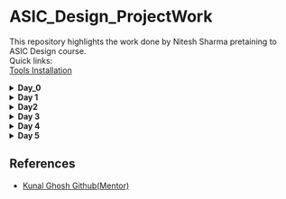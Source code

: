 # ASIC_Design_ProjectWork
This repository highlights the work done by Nitesh Sharma pretaining to ASIC Design course.
<br>
Quick links:
<br>
[Tools Installation](#day0)
<details>
  <summary> <strong>Day_0</strong></summary>
	
   <details>
     <summary><a name="day0">iverilog </a></summary>
	   
     Commands used for iverilog installation:
     
         
```
sudo apt-get update
sudo apt-get install iverilog
```
iverilog Installation
<img src="https://user-images.githubusercontent.com/140998787/257133371-5ee81e29-7172-4958-8619-d11be643f8be.png">
    
Checking for installation:
<img src="https://user-images.githubusercontent.com/140998787/257133385-23e46cdd-5286-4ac5-bfa6-ed7c014c27e5.png">
   </details>
  <details>
    <summary>gtkwave</summary>
Command used for gtkwave installation
    
```
        sudo apt-get install gtkwave
```
    
    
gtkwave installation:

<img src ="https://user-images.githubusercontent.com/140998787/257133351-15fdb0a8-0544-42ec-9728-ccc504e13f57.png">

Checking for Installation<br>
<img src =https://user-images.githubusercontent.com/140998787/257133362-8a86c9a3-9e0b-4685-882f-7aa89ffb799a.png>
    
  </details>
  <details>
    <summary>Yosys</summary>
    Commands for Yosys Installation:
		
```
sudo apt-get update
sudo apt-get install yosys
```

Yosys Installation:
<br>
    <img src="https://user-images.githubusercontent.com/140998787/257133314-abdfaa0a-5801-477e-8d73-dc2c873db915.png">
    <br>
Checking Installation of Yosys
    <br>
    <img src="https://user-images.githubusercontent.com/140998787/257133324-7888d6c3-e880-4da1-b751-961ec80847b8.png">
  </details>
</details>



<details>
	<summary><strong>Day 1</strong></summary>
	<h3>Overview</h3>
        <p>Today I performed Logic synthesis of a simple 2X1 MUX based on <a>sky130_fd_sc_hd__tt_025C_1v80</a> library  as my LAB 1 work. Tools used in this process included : 
	<ul>
		<li>Iverilog</li>
		<li>GTKwave</li>
		<li>Yosys</li>
	</ul>
<hr>
	<h4>Step 0</h4> Accesing necessary resources from <a href ="https://github.com/kunalg123/sky130RTLDesignAndSynthesisWorkshop">github.</a><br>
	<img src = "https://user-images.githubusercontent.com/140998787/259470853-fb49dc3d-fd55-4d65-b31c-8b8fd15e8b4d.png">
  <h4>Step 1</h4> Below is the verilog code for a 2x1 MUX:<br>
	
```
   module good_mux (input i0 , input i1 , input sel , output reg y);
   always @ (*)
   begin
	if(sel)
		y <= i1;
	else 
		y <= i0;
   end
   endmodule
   
```
<br>
Testbench

```
`timescale 1ns / 1ps
module tb_good_mux;
	// Inputs
	reg i0,i1,sel;
	// Outputs
	wire y;

        // Instantiate the Unit Under Test (UUT)
	good_mux uut (
		.sel(sel),
		.i0(i0),
		.i1(i1),
		.y(y)
	);

	initial begin
	$dumpfile("tb_good_mux.vcd");
	$dumpvars(0,tb_good_mux);
	// Initialize Inputs
	sel = 0;
	i0 = 0;
	i1 = 0;
	#300 $finish;
	end

always #75 sel = ~sel;
always #10 i0 = ~i0;
always #55 i1 = ~i1;
endmodule
```
<br>
Command used to simulate code and corresponding Testbench:

```
iverilog good_mux.v tb_good_mux.v

```
<br>
Command for viewing output waveforms:

```
gtkwave
```
<br>
Image for execution of above commands
<img src = "https://user-images.githubusercontent.com/140998787/259437514-7856401e-6790-4f8a-95c0-bec59d68a400.png">
<br>

<img src ="https://user-images.githubusercontent.com/140998787/259467729-00235466-2269-4be8-a22e-83b48714f58f.png">
<br>
<h4>Step 2:</h4> <br>
Once it is verified that code produces the same output as expected . Now we add libraries related to technology node and generate schematic and netlist using yosys.
Following commands are used for doing so:

```
yosys
```

```
read_liberty -lib file_address
```

```
read_verilog Verilog_Filename.v
```

```
synth -top Design_name
```

```
abc -liberty library_location
```

<br>
<img src = "https://user-images.githubusercontent.com/140998787/259470836-dd472df9-c279-445a-bf5f-d429a8363118.png">
<img src =" https://user-images.githubusercontent.com/140998787/259481064-7ad5f69c-1a2a-4e71-b9db-2006e45d6ae4.png">
<br>
Generated Schematic using Technology Cells: <br>
<img src="https://user-images.githubusercontent.com/140998787/259481001-a89d0297-30c1-4dc2-bb4e-b8231d8f99af.png">


<br>
<img src ="https://user-images.githubusercontent.com/140998787/259470856-2f8403a1-427e-4b63-98d5-b24ad5da08c1.png">
<br><br>
Generated Netlist
<br><br>

```
/* Generated by Yosys 0.23 (git sha1 7ce5011c24b) */

module good_mux(i0, i1, sel, y);
  wire _0_;
  wire _1_;
  wire _2_;
  wire _3_;
  input i0;
  wire i0;
  input i1;
  wire i1;
  input sel;
  wire sel;
  output y;
  wire y;
  sky130_fd_sc_hd__mux2_1 _4_ (
    .A0(_0_),
    .A1(_1_),
    .S(_2_),
    .X(_3_)
  );
  assign _0_ = i0;
  assign _1_ = i1;
  assign _2_ = sel;
  assign y = _3_;
endmodule
```



</p>
	
</details>

<details>
<summary><strong>Day2</strong></summary>
<details>
<summary><strong>Hierarchical vs Flat Synthesis</strong></summary>
	
<h2>Hierarchical vs Flat Synthesis</h2>
	
<h3>Hierarchical Synthesis</h3>
<p>Hierarchical Synthesis involves breaking down the design into manageable and modular sub-modules before synthesis. Each sub-module is treated as a separate entity, with its own logic synthesis process. The resulting synthesized sub-modules are then integrated to form the complete design. </p>
<br>
<h3>Flat Synthesis</h3>
<p>Flat Synthesis, on the other hand, treats the entire design as a single entity during the logic synthesis process. All logic is synthesized in one step, without dividing the design into sub-modules.</p>
<br>
<h3>Hierarchical Synthesis Example</h3>
<h4>Verilog code</h4>
 
	
```
module sub_module1(input a , input b , output y);
 assign y = a & b;
endmodule


module sub_module2(input a , input b , output y);
 assign y = a^b;
endmodule


module multiple_module_opt(input a , input b , input c , input d , output y);
wire n1,n2,n3;

sub_module1 U1 (.a(a) , .b(1'b1) , .y(n1));
sub_module2 U2 (.a(n1), .b(1'b0) , .y(n2));
sub_module2 U3 (.a(b), .b(d) , .y(n3));

assign y = c | (b & n1); 


endmodule

```
<br>
<p>Following image shows the netlist produced by Hierarchical Synthesis.</p>

<div align = "center">
<img src = "https://user-images.githubusercontent.com/140998787/260700775-cb791c96-5179-4e08-95d7-3d317d89589d.png">
	
</div>
<br>
<p>Here we observe that the complete design is shown in the form of interconnected submodules.Following is the same netlist in written form:</p>

```
/* Generated by Yosys 0.23 (git sha1 7ce5011c24b) */

module multiple_modules(a, b, c, y);
  input a;
  wire a;
  input b;
  wire b;
  input c;
  wire c;
  wire net1;
  output y;
  wire y;
  sub_module1 u1 (
    .a(a),
    .b(b),
    .y(net1)
  );
  sub_module2 u2 (
    .a(net1),
    .b(c),
    .y(y)
  );
endmodule

module sub_module1(a, b, y);
  wire _0_;
  wire _1_;
  wire _2_;
  input a;
  wire a;
  input b;
  wire b;
  output y;
  wire y;
  sky130_fd_sc_hd__and2_0 _3_ (
    .A(_1_),
    .B(_0_),
    .X(_2_)
  );
  assign _1_ = b;
  assign _0_ = a;
  assign y = _2_;
endmodule

module sub_module2(a, b, y);
  wire _0_;
  wire _1_;
  wire _2_;
  input a;
  wire a;
  input b;
  wire b;
  output y;
  wire y;
  sky130_fd_sc_hd__or2_0 _3_ (
    .A(_1_),
    .B(_0_),
    .X(_2_)
  );
  assign _1_ = b;
  assign _0_ = a;
  assign y = _2_;
endmodule
```
<h3>Steps Involved</h3>
<div align = "center">
<img src = "https://user-images.githubusercontent.com/140998787/260703715-4534d113-0d96-4c21-a477-95478c4e4c0b.png">
	
</div>
<br>
<div align = "center">
<img src = "https://user-images.githubusercontent.com/140998787/260700769-bc78d599-a838-4ab1-ad4e-733547915b55.png">
	
</div>
<br>
<div align = "center">
<img src = "https://user-images.githubusercontent.com/140998787/260701978-c5890537-c35f-4d5a-b526-d110ed5fb875.png">
	
</div>

<h3>Flat Synthesis Example</h3>
<br>
<p>Following image shows the netlist produced by Flat Synthesis.</p>

<div align = "center">
<img src = "https://user-images.githubusercontent.com/140998787/260703725-11944f24-3f10-409b-8bfa-2ab6aa743d6b.png">
	
</div>
<br>
<p>Here we observe that the complete design is shown in the form of standard cells.Following is the same netlist in written form:</p>

```
/* Generated by Yosys 0.23 (git sha1 7ce5011c24b) */

module multiple_modules(a, b, c, y);
  wire _0_;
  wire _1_;
  wire _2_;
  wire _3_;
  wire _4_;
  wire _5_;
  input a;
  wire a;
  input b;
  wire b;
  input c;
  wire c;
  wire net1;
  wire \u1.a ;
  wire \u1.b ;
  wire \u1.y ;
  wire \u2.a ;
  wire \u2.b ;
  wire \u2.y ;
  output y;
  wire y;
  sky130_fd_sc_hd__and2_0 _6_ (
    .A(_1_),
    .B(_0_),
    .X(_2_)
  );
  sky130_fd_sc_hd__or2_0 _7_ (
    .A(_4_),
    .B(_3_),
    .X(_5_)
  );
  assign _4_ = \u2.b ;
  assign _3_ = \u2.a ;
  assign \u2.y  = _5_;
  assign \u2.a  = net1;
  assign \u2.b  = c;
  assign y = \u2.y ;
  assign _1_ = \u1.b ;
  assign _0_ = \u1.a ;
  assign \u1.y  = _2_;
  assign \u1.a  = a;
  assign \u1.b  = b;
  assign net1 = \u1.y ;
endmodule

```
<h3>Steps Involved</h3>
<div align = "center">
<img src = "https://user-images.githubusercontent.com/140998787/260703715-4534d113-0d96-4c21-a477-95478c4e4c0b.png">
	
</div>
<br>
<div align = "center">
<img src = "https://user-images.githubusercontent.com/140998787/260700769-bc78d599-a838-4ab1-ad4e-733547915b55.png">
	
</div>
<br>
<div align = "center">
<img src = "https://user-images.githubusercontent.com/140998787/260703723-b5f83732-a8ea-4fba-8145-ae18b1cfceea.png">
	
</div>

<h3>SubModule Synthesis</h3>
<p>To synthesize large designs which either include multiple copies of a single module or are too large to synthesize in a single go make use of submodule synthesis.</p>
<h3>Steps Involved</h3>
<br>
<div align = "center">
<img src = "https://user-images.githubusercontent.com/140998787/260707273-91757670-3e9f-473c-810d-c161561cdbd5.png">
	
</div>
<br>
<div align = "center">
<img src = "https://user-images.githubusercontent.com/140998787/260707254-76a56bb7-2e22-4c2f-86a0-1b4267fa5e6e.png">
	
</div>
<br>
<div align = "center">
<img src = "https://user-images.githubusercontent.com/140998787/260707283-bb349ba1-bf86-4f55-bf56-3f6be8fc2cd7.png">
	
</div>

</details>
<details>
<summary><strong>Flop Coding Styles and optimisations</strong></summary>
<details>
<summary>DFF_async_reset</summary>
<h3>Verilog Code</h3>
	
```
module dff_asyncres ( input clk ,  input async_reset , input d , output reg q );
always @ (posedge clk , posedge async_reset)
begin
	if(async_reset)
		q <= 1'b0;
	else	
		q <= d;
end
endmodule`

```


<h3>Output Waveform</h3>

<div align = "center">
<img src = "https://user-images.githubusercontent.com/140998787/260717393-38dec2c2-5992-4aff-be65-57b7bf204b62.png">

</div>

<h3>Components Inferred</h3>
<div align = "center">
	<img src = "https://user-images.githubusercontent.com/140998787/260726222-d94c098c-6cf6-4d6d-bc9e-505278ad3807.png">
</div>

 <h3>Synthesis Output Circuit</h3>
<div align = "center">
<img src = "https://user-images.githubusercontent.com/140998787/260726214-0162676b-f7bc-4568-85d2-01f515453fce.png">
</div>
	
</details>
<details>
<summary>DFF_async_set</summary>
<h3>Verilog Code</h3>
	
```


module dff_async_set ( input clk ,  input async_set , input d , output reg q );
always @ (posedge clk , posedge async_set)
begin
	if(async_set)
		q <= 1'b1;
	else	
		q <= d;
end
endmodule

```


<h3>Output Waveform</h3>

<div align = "center">
<img src = "https://user-images.githubusercontent.com/140998787/260719219-71c448ad-5979-4f39-9cb0-9fdbdbce8d09.png">

</div>

<h3>Components Inferred</h3>
<div align = "center">
	<img src = "https://user-images.githubusercontent.com/140998787/260728952-31247dc8-a41a-49ae-9088-4a0d03fc20fa.png">
</div>

 <h3>Synthesis Output Circuit</h3>
<div align = "center">
<img src = "https://user-images.githubusercontent.com/140998787/260735492-7192eedd-6ec6-49a3-8bf2-4d0890d9cb8f.png">
</div>

</details>
<details>
<summary>DFF_sync_reset</summary>
	<h3>Verilog Code</h3>
	
```

module dff_syncres ( input clk , input async_reset , input sync_reset , input d , output reg q );
always @ (posedge clk )
begin
	if (sync_reset)
		q <= 1'b0;
	else	
		q <= d;
end
endmodule


```


<h3>Output Waveform</h3>

 <div align = "center">
<img src = "https://user-images.githubusercontent.com/140998787/260721466-48abf7ee-91fc-40bd-82a8-9ff5df6c69ce.png">

</div>
<h3>Components Inferred</h3>
<div align = "center">
	<img src = "https://user-images.githubusercontent.com/140998787/260731187-54fb5cc9-24c0-411a-92da-2ef6f4c90959.png">
</div>

 <h3>Synthesis Output Circuit</h3>
<div align = "center">
<img src = "https://user-images.githubusercontent.com/140998787/260733761-cf43ddf2-dbde-42c3-b750-8be58eca7d97.png">
</div>



</details>
<details>
<summary>Multiplier(x2)</summary>
<h3>Verilog Code</h3>

```
module mul2 (input [2:0] a, output [3:0] y);
	assign y = a * 2;
endmodule

```
<h3>Components Inferred</h3>
<div align = "center">
	<img src = "https://user-images.githubusercontent.com/140998787/260773724-e940a63f-6997-4d0f-a167-e75df369d456.png">
</div>

<h3>Synthesis output</h3>
<div align = "center">
	<img src = "https://user-images.githubusercontent.com/140998787/260774029-fe0ffc73-5ffb-42d3-bee3-420d2c70a126.png">
</div>

</details>
	
</details>



</details>

<details>
	<summary><strong>Day 3</strong></summary>
	<h2>Theory</h2>
	<h3>Overview</h3>
	<p>This section highlights various logic optimisations performed by the synthesis tools.The major advantage of doing optimisations is that design becomes efficient and occupies less area and consumes lesser power. </p>
	<h3>Combinational logic optimisations</h3>
	<p>Common ways of doing combinational logic optimisations:
	 <ul>
		 <li><b>Constant Propogation :</b>Constant propagation is a specific technique used in logic optimization to simplify combinational logic circuits by replacing variables with                            their constant values wherever possible. This optimization helps reduce the complexity of the circuit and can lead to improvements in both performance and area          utilization.</li>
		 <li><b>Boolean Logic Optimisation :</b>
		 <ul>
			 <li>Karnaugh Maps (K-Maps): A graphical method used to identify and group minterms or maxterms in a truth table, leading to simplified Boolean expressions.</li>
			 <li>Quine-McCluskey Method: An algorithmic approach to find the minimal sum-of-products (or product-of-sums) expressions for a Boolean function. </li>
		 </ul>There are various other ways of Boolean logic Optimisations.</li>
	 </ul><br>Demonstrations of these optimisations are included in the following lab work.</p>
	<h3>Sequential Logic Optimisations</h3>
	<p>
		<ul>
			<li><b>Basic</b>
			<ul><li>Sequential Constant Propogation: Similar to combinational logic optimization, the goal is to identify signals that are guaranteed to be constant at specific points                                  in time and then propagate these constants through the sequential elements.</li></ul>
			Demonstrations of these are included in the following</li>
                       <li><b>Advanced</b>
		           <ul>
			    <li>State Optimisation : State optimization minimizes the number of states in a finite state machine by identifying and collapsing equivalent or unreachable states,                                      reducing complexity and improving efficiency.</li> 
			      <li>Sequential Logic Cloning</li> 
			       <li>Retiming : It refers to adjusting delays of intermediate combinational circuits to enhance the operating speed of the digital circuit.</li>
		             </ul>
		       </li>	
		</ul>
	</p>
	<h2>Demonstrations</h2>
	<details><summary><strong>Combinational logic optimisation</strong></summary>
	<h3>Combinational logic optimisation</h3>
 <br>
 <h3>Design 1</h3>

 ```
module opt_check (input a , input b , output y);
	assign y = a?b:0;
endmodule
```

<br>
<b>Unoptimised Implementation:</b>
   <div align="center">
    <img src="https://user-images.githubusercontent.com/140998787/260305003-db18752e-aca7-4411-b132-f7dbf4b4305c.jpeg" width="400" height="400">
  </div>
  <br>
  <b>Synthesis Tool Output:</b>
   <div align="center">
    <img src="https://user-images.githubusercontent.com/140998787/260244399-92d0fe15-cdef-42db-a350-86de660efed7.png">
  </div>
  <br>
  
    
<p>
	<b>Equivalence of both</b><br>
	
```
         From Unoptimised  Circuit:
	 Y = a.b + a`.0
         Y = a.b
	 Both circuits are equivalent
	
```

</p>
<p>
	<h4>Steps Involved</h4>
	 <div align="center">
    <img src="https://user-images.githubusercontent.com/140998787/260244396-12282dc5-4d76-4a0f-a63e-4a9d4ffa91ff.png">
  </div>
<br>
 <div align="center">
    <img src="https://user-images.githubusercontent.com/140998787/260244395-1bcb75d8-8211-49a4-b5f9-2ef8657736d9.png">
  </div>
  <br>
   <div align="center">
    <img src="https://user-images.githubusercontent.com/140998787/260244394-6f73b3ea-42e9-4892-ad7d-a3f398997ee0.png">
  </div>
  <br>
   <div align="center">
    <img src="https://user-images.githubusercontent.com/140998787/260244391-e56d3b0a-c62f-4aa8-8ee8-e3639413283a.png">
  </div>
  
</p>
<br>

<h3>Design 2</h3><br>

```
module opt_check2 (input a , input b , output y);
	assign y = a?1:b;
endmodule
```

<br>
<b>Unoptimised Implementation:</b>
   <div align="center">
    <img src="https://user-images.githubusercontent.com/140998787/260305542-53f343c9-6fe2-4aea-95a8-7bdfcc7cb85e.jpeg" width="400" height="400">
  </div>
  <br>
  <b>Synthesis Tool Output:</b>
   <div align="center">
    <img src="https://user-images.githubusercontent.com/140998787/260247178-138e3d4e-fb3e-4783-8c55-428f247ecade.png">
  </div>
  <br>
  
    
<p>
	<b>Equivalence of both</b><br>
	
```
         From Unoptimised  Circuit:
	 Y = a.1 + a`.b
         Y = a + a`.b   
         Y = a + b  (by distributive law)
	 Both circuits are equivalent
	
```

</p>
<p>
	<h4>Steps Involved</h4>
	 <div align="center">
    <img src="https://user-images.githubusercontent.com/140998787/260247175-01ceb27e-313c-4db7-b9f7-6baa33196c8d.png">
  </div>
<br>
 <div align="center">
    <img src="https://github.com/NiteshIIITB/IIIT_ASIC/assets/140998787/9411cbe6-219d-4a7f-a608-041144a9b641">
  </div>
  <br>
   <div align="center">
    <img src="https://user-images.githubusercontent.com/140998787/260247172-99d653b5-d7a8-4b20-8a71-58bfb12f3779.png">
  </div>
  
  
</p>

<br>

<h3>Design 3</h3><br>

```

module opt_check3 (input a , input b, input c , output y);
	assign y = a?(c?b:0):0;
endmodule
```
<br>
<b>Unoptimised Implementation:</b>
   <div align="center">
    <img src="https://user-images.githubusercontent.com/140998787/260306384-db70ba57-c14e-43c2-8a18-7d337f026bcf.jpeg" width="400" height="400">
  </div>
  <br>
  <b>Synthesis Tool Output:</b>
   <div align="center">
    <img src="https://user-images.githubusercontent.com/140998787/260247998-e99d5ca1-ef36-433f-911a-b2946ffe1ad1.png">
  </div>
  <br>
  
    
<p>
	<b>Equivalence of both</b><br>
	
```
         From Unoptimised  Circuit:
	 Y = a.(c.b + c`.0) + a`.0
         Y = a(b.c) + 0  
         Y = a.b.c 
	 Both circuits are equivalent
	
```

</p>
<p>
	<h4>Steps Involved</h4>
	 <div align="center">
    <img src="https://user-images.githubusercontent.com/140998787/260247997-f1d5c12a-7256-4d0f-b182-af6f720f7760.png">
  </div>
<br>
 <div align="center">
    <img src="https://user-images.githubusercontent.com/140998787/260247996-0b0c6209-eb08-4c99-a629-5769e2915510.png">
  </div>
  <br>
   <div align="center">
    <img src="https://user-images.githubusercontent.com/140998787/260247995-e7a02aa7-4375-4cdb-804f-5dcf59e4f884.png">
  </div>
  <br>
  
</p>

<br>

<h3>Design 4</h3><br>

```

module opt_check4 (input a , input b , input c , output y);
 assign y = a?(b?(a & c ):c):(!c);
 endmodule
```

<br>
<b>Unoptimised Implementation:</b>
   <div align="center">
    <img src="https://user-images.githubusercontent.com/140998787/260306363-211a2c04-860c-4c46-b032-fad1516d714f.jpeg" width="400" height="400">
  </div>
  <br>
  <b>Synthesis Tool Output:</b>
   <div align="center">
    <img src="https://user-images.githubusercontent.com/140998787/260249845-62f9ad6c-d55e-4640-92ec-dfc092f3091e.png">
  </div>
  <br>
  
    
<p>
	<b>Equivalence of both</b><br>
	
```
         From Unoptimised  Circuit:
	 Y = a.(b(a.c)+ b`c) + a`.c`
         Y = a(b.c.a + b`c) + a`.c`
         Y = ac(a+b`) + a`.c`
         Y = ac + ab`c + a`.c`
         Y = ac + a`.c`

	 Both circuits are equivalent
	
```

</p>
<p>
	<h4>Steps Involved</h4>
	 <div align="center">
    <img src="https://user-images.githubusercontent.com/140998787/260249843-b64da2ae-d83c-4745-81d8-b15d4844257d.png">
  </div>
<br>
 <div align="center">
    <img src="https://user-images.githubusercontent.com/140998787/260249842-89532985-6682-4ac8-82e6-0bf3b44cf340.png">
  </div>
  <br>
   <div align="center">
    <img src="https://user-images.githubusercontent.com/140998787/260249838-1bb6a678-a2bd-4e41-a6ec-b80a85e643f9.png">
  </div>
 
    
</p>


<br>

<h3>Design 5</h3><br>

```

module sub_module1(input a , input b , output y);
 assign y = a & b;
endmodule


module sub_module2(input a , input b , output y);
 assign y = a^b;
endmodule


module multiple_module_opt(input a , input b , input c , input d , output y);
wire n1,n2,n3;

sub_module1 U1 (.a(a) , .b(1'b1) , .y(n1));
sub_module2 U2 (.a(n1), .b(1'b0) , .y(n2));
sub_module2 U3 (.a(b), .b(d) , .y(n3));

assign y = c | (b & n1); 


endmodule
```

<br>
<b>Unoptimised Implementation:</b>
   <div align="center">
    <img src="https://user-images.githubusercontent.com/140998787/260766149-d56ce6ad-03b3-40fd-b071-7651a6b15b7c.png">
  </div>
  <br>
  <b>Synthesis Tool Output:</b>
   <div align="center">
    <img src="https://github.com/NiteshIIITB/IIIT_ASIC/assets/140998787/5b5f7184-f053-4ffd-9354-77d7ea47800e">
  </div>
  <br>
  
    

<p>
	<h4>Steps Involved</h4>
	 <div align="center">
    <img src="https://user-images.githubusercontent.com/140998787/260763595-1d10ac1d-37d0-4d77-954d-b58d2b16e471.png">
  </div>
<br>
 <div align="center">
    <img src="https://user-images.githubusercontent.com/140998787/260764984-c894385f-ac13-49a8-8f56-1417ec720c2d.png">
  </div>
  <br>
   <div align="center">
    <img src="https://user-images.githubusercontent.com/140998787/260765458-514cb3a7-8699-4b14-b435-1ec6ca4bf4f2.png">
  </div>
  <br>
 
</p>

<br>

<b>Design 6</b><br>

```


module sub_module(input a , input b , output y);
 assign y = a & b;
endmodule



module multiple_module_opt2(input a , input b , input c , input d , output y);
wire n1,n2,n3;

sub_module U1 (.a(a) , .b(1'b0) , .y(n1));
sub_module U2 (.a(b), .b(c) , .y(n2));
sub_module U3 (.a(n2), .b(d) , .y(n3));
sub_module U4 (.a(n3), .b(n1) , .y(y));


endmodule
```
<br>
<b>Unoptimised Implementation:</b>
   <div align="center">
    <img src="path-to-your-image.jpg">
  </div>
  <br>
  <b>Synthesis Tool Output:</b>
   <div align="center">
    <img src="https://user-images.githubusercontent.com/140998787/260767921-d3308aa4-95f6-458b-930e-d46a08f88fac.png">
  </div>
  <br>
  
    

<p>
	<h4>Steps Involved</h4>
	 <div align="center">
    <img src="https://user-images.githubusercontent.com/140998787/260768496-bc8458b9-2b77-42ec-a36d-8c0d5aaee349.png">
  </div>
<br>
 <div align="center">
    <img src="https://user-images.githubusercontent.com/140998787/260768893-1764610b-045b-439f-830f-0973ca6b13a3.png">
  </div>
  <br>
   <div align="center">
    <img src="https://user-images.githubusercontent.com/140998787/260769216-a0c329bc-c9a8-4e32-a792-37c78dbf1e03.png">
  </div>

  
</p>
</details>
<details><summary><strong>Sequential Logic Optimisations</strong></summary>
<h3>Sequential Logic Optimisations</h3><br>
<p>In this section various cases of constant propogation in Sequential circuit are being demonstrated. Through logic optimisations via Sequential constant propogation it is seen that the cases in which Unoptimised implementation is seen as a combination of flip-flops can be optimised to a circuit without flip-flops. Though constant propogation does not simply guarantee the reduction of flip-flops as is observed in the following examples. </p><hr>


<p>
	<h3><u>Design 1</u></h3>
	
```
         module dff_const1(input clk, input reset, output reg q);
         always @(posedge clk, posedge reset)
         begin
	  if(reset)
		q <= 1'b0;
	  else
		q <= 1'b1;
         end

         endmodule

```

 <br><p>Here Code represents a D-flipflop input of which is fixed at logic 1 and reset makes output logic 0. Though the input is constant but it does not simplify the circuit as seen in the below figure depicting synthesis output.</p><br>

 <h4>Synthesis Tool Output:</h4>
 <div align ="center">
	 <img src = "https://user-images.githubusercontent.com/140998787/260280385-8940d1d3-6c27-4857-8745-9ecc7e3695fe.png">
 </div>
 
<br><h4>Explanation</h4><br>
<b>Waveform for above circuit:</b><br>
<div align ="center">
	 <img src = "https://user-images.githubusercontent.com/140998787/260283302-59f55bf4-6c76-4b3a-9d13-06a99ec810ff.png">
 </div>

 <p>From above waveforms it can be seen that the output depends on clock so presence of flip-flop is required.</p>

</p>
<p>
	<h4>Steps Involved</h4>
	 <div align="center">
    <img src="https://user-images.githubusercontent.com/140998787/260280384-50caf946-cc97-481e-ab55-e827f1828589.png">
  </div>
<br>
 <div align="center">
    <img src="https://user-images.githubusercontent.com/140998787/260280383-dfd9d2c6-832a-4304-ba8e-13c4576d142f.png">
  </div>
  <br>
   <div align="center">
    <img src="https://user-images.githubusercontent.com/140998787/260280339-03bf3231-0c3f-4bee-a0eb-f305b0b7c360.png">
  </div>
  <br>
 
</p>


<p>
	<h3><u>Design 2</u></h3>
	
```
        module dff_const2(input clk, input reset, output reg q);
        always @(posedge clk, posedge reset)
        begin
	if(reset)
		q <= 1'b1;
	else
		q <= 1'b1;
        end
        //here q remains 1 always
        endmodule
```

<br><p> Here input D-flipflop is fixed at logic 1 and reset also makes output 1. So, q always remains 1 hence circuit gets optimised as a buffer. </p><br>
 <h4>Synthesis Tool Output:</h4>
 <div align ="center">
	 <img src = "https://user-images.githubusercontent.com/140998787/260280378-0ae20c21-027e-4898-89a1-0775f25ee37a.png">
 </div>
 
<br><h4>Explanation</h4><br>
<b>Waveform for above circuit:</b><br>
<div align ="center">
	 <img src = "https://user-images.githubusercontent.com/140998787/260280380-2d1cc7d5-6e84-4544-9b49-f84d82951852.png">
 </div>

 <p>From above waveforms it can be seen that the output  remains 1 and does not depends on clock flip-flop is not required and circuit gets optimised as a buffer.</p>

</p>
<p>
	<h4>Steps Involved</h4>
	 <div align="center">
    <img src="https://user-images.githubusercontent.com/140998787/260280374-fd49b7ce-a8f0-4b4d-9ec3-0433a1048c8f.png">
  </div>
<br>
 <div align="center">
    <img src="https://user-images.githubusercontent.com/140998787/260280370-1913366d-3a71-466f-90ef-811b718e08f2.png">
  </div>
  <br>
   <div align="center">
    <img src="https://user-images.githubusercontent.com/140998787/260280362-5a0b8868-501d-4a51-ac99-62bc55394426.png">
  </div>
  <br>
  
</p>



<p>
	<h3><u>Design 3</u></h3>
 
	
```
       module dff_const3(input clk, input reset, output reg q);
       reg q1;

       always @(posedge clk, posedge reset)
        begin
	if(reset)
	begin
		q <= 1'b1;
		q1 <= 1'b0;
	end
	else
	begin
		q1 <= 1'b1;
		q <= q1;
	end
        end

        endmodule

```

<br><p>Here code represents two cascaded D flipflops and input of 1st D-flipflop is fixed at 1. </p> <br>
 <h4>Synthesis Tool Output:</h4>
 <div align ="center">
	 <img src = "https://user-images.githubusercontent.com/140998787/260280351-4cc14a53-3fd9-4d7f-ab75-b6e9fc8c4ee6.png">
 </div>
 
<br><h4>Explanation</h4><br>
<b>Waveform for above circuit:</b><br>
<div align ="center">
	 <img src = "https://user-images.githubusercontent.com/140998787/260280354-7ec7056d-9de6-41ff-874f-4b5eb031c742.png">
 </div>

 <p>From above waveforms it can be seen that the output and the intermediate signal value depends on clock so flip-flop is required.</p>

</p>

<p>
	<h4>Steps Involved</h4>
	 <div align="center">
    <img src="https://user-images.githubusercontent.com/140998787/260280346-1928aaa8-362d-4d18-84ab-44e82e9e710c.png">
  </div>
<br>
 <div align="center">
    <img src="https://user-images.githubusercontent.com/140998787/260280341-7ec479b8-72e0-4e59-ae6f-5b804ca1f82d.png">
  </div>
  <br>
   <div align="center">
    <img src="https://user-images.githubusercontent.com/140998787/260280339-03bf3231-0c3f-4bee-a0eb-f305b0b7c360.png">
  </div>
  <br>
 
</p>

<h3><u>Design 4</u></h3>
 
	
```
      module dff_const4(input clk, input reset, output reg q);
      reg q1;

      always @(posedge clk, posedge reset)
      begin
       if(reset)
	begin
		q <= 1'b1;
		q1 <= 1'b1;
       end
       else
       begin
		q1 <= 1'b1;
		q <= q1;
      end
      end

     endmodule

```

<br><p>Here code represents two cascaded D flipflops and input of 1st D-flipflop is fixed at 1.But unlike the previous case circuit gets optimised into buffers.</p> <br>

 <h4>Synthesis Tool Output:</h4>
 <div align ="center">
	 <img src = "https://user-images.githubusercontent.com/140998787/260280338-bdb8da9f-772c-47db-b3c6-4158ace0fbde.png">
 </div>
 
<br><h4>Explanation</h4><br>
<b>Waveform for above circuit:</b><br>
<div align ="center">
	 <img src = "https://user-images.githubusercontent.com/140998787/260280333-802853f2-a23b-49cc-8b11-95e30e8aaea5.png">
 </div>

 <p>From above waveforms it can be seen that the output and the intermediate signal value does not depends on clock so flip-flop is not required.</p>

</p>
<p>
	<h4>Steps Involved</h4>
	 <div align="center">
    <img src="https://user-images.githubusercontent.com/140998787/260280336-44e68247-7336-4e8d-8c0b-1d7c127b27b8.png">
  </div>
<br>
 <div align="center">
    <img src="https://github.com/NiteshIIITB/IIIT_ASIC/assets/140998787/d141eecd-b298-437a-8ec3-cbfb9323aaa3">
  </div>
  <br>
  
</p>

<h3><u>Design 5</u></h3>
 
	
```
      
module dff_const5(input clk, input reset, output reg q);
reg q1;

always @(posedge clk, posedge reset)
begin
	if(reset)
	begin
		q <= 1'b0;
		q1 <= 1'b0;
	end
	else
	begin
		q1 <= 1'b1;
		q <= q1;
	end
end

endmodule

```
<br><p>Here code represents two cascaded D flipflops and input of 1st D-flipflop is fixed at 1. </p> <br>

 <h4>Synthesis Tool Output:</h4>
 <div align ="center">
	 <img src = "https://user-images.githubusercontent.com/140998787/260285591-2c24121a-95d8-4f89-8ecd-ce499c96c425.png">
 </div>
 
<br><h4>Explanation</h4><br>
<b>Waveform for above circuit:</b><br>
<div align ="center">
	 <img src = "https://user-images.githubusercontent.com/140998787/260285595-5de50eb7-9a50-4671-9d60-3a93941854a5.png">
 </div>
<br>
 <p>From above waveforms it can be seen that the output and the intermediate signal value depends on clock so flip-flop is required.</p>

</p>
<p>
	<h4>Steps Involved</h4>
	 <div align="center">
    <img src="https://user-images.githubusercontent.com/140998787/260285584-e1592296-a2ce-419e-9568-818a8540d888.png">
  </div>
<br>
 <div align="center">
    <img src="https://user-images.githubusercontent.com/140998787/260285587-242511f8-c569-4188-9927-ed6af5636ccb.png">
  </div>
  <br>

   <div align="center">
    <img src="https://user-images.githubusercontent.com/140998787/260285549-e507e91a-51d6-435b-ab76-94708f5e3a6b.png">
  </div>
  <br>

  <div align="center">
    <img src="https://user-images.githubusercontent.com/140998787/260285590-c82807db-af80-4091-92b0-80b71c6c231c.png">
  </div>
  <br>
  
</p>

<p>
	<h2>Sequential Optimisations of unused outputs</h2>
	<p>The logic elements which does not have any impact on primary outputs of the module gets optimised such that we have a circuit that drives the output in desired way and portion of circuit driving unneccessary logic elements gets removed.We understand it more clearly through following examples.</p>
        <h3>Design 1</h3>
	

```
module counter_opt (input clk , input reset , output q);
reg [2:0] count;
assign q = count[0];

always @(posedge clk ,posedge reset)
begin
	if(reset)
		count <= 3'b000;
	else
		count <= count + 1;
end

endmodule

```

<br>
In the above circuit code is defining an up counter and output depends on count[0] and not on other two bits of count. So, after synthesis we get a single D-flip flop(as shown below) rather than three flipflops. This is because output does not depends on other two bits of counter so it gets optimised to produce a circuit that is neccessary to drive the output in desired manner.

<br>
<div align = "center">
	<img src = "https://user-images.githubusercontent.com/140998787/260304146-83d69d2c-cdf2-4a3e-94b9-e830f1170722.png">
</div>
<br>


<p><h4>Steps Involved</h4>
	<br>
<div align = "center">
	<img src = "https://user-images.githubusercontent.com/140998787/260304141-96f4f751-b26e-4f0e-b41a-b97b333d710e.png">
</div>

<br>
<div align = "center">
	<img src = "https://user-images.githubusercontent.com/140998787/260304144-2b444ba8-e5ab-4c1d-848e-054009d68b4f.png">
</div>

<br>

<div align = "center">
	<img src = "https://user-images.githubusercontent.com/140998787/260304145-fb2e7535-1b72-4ba4-8dfb-db3fa4388316.png">
</div>

<br>

</p>
</p>
 <h3>Design 2</h3>
 
```
module counter_opt2 (input clk , input reset , output q);
reg [2:0] count;
assign q = (count[2:0] == 3'b100);

always @(posedge clk ,posedge reset)
begin
	if(reset)
		count <= 3'b000;
	else
		count <= count + 1;
end

endmodule
```

<br>
In the above circuit code is defining an up counter and output depends on all the three bits of count. So, after synthesis we get three D-flip flops(as shown below) . Here circuit is not reduced because output depends all the bits of counter.

<br>
<div align = "center">
	<img src = "https://user-images.githubusercontent.com/140998787/260304139-9a5a9d34-eb83-44c4-ac72-be6e16d6870e.png">
</div>
<br>


<p><h4>Steps Involved</h4>
	<br>
<div align = "center">
	<img src = "https://user-images.githubusercontent.com/140998787/260304137-0ff9dd97-5f3a-4c21-ae2c-e7a0d541328d.png">
</div>

<br>
<div align = "center">
	<img src = "https://user-images.githubusercontent.com/140998787/260304138-054cf173-a2a3-4ea2-9d98-e260678ee1d2.png">
</div>
<br>


</p>
</p>


</details>

</details>

<details>
	<summary><strong>Day 4</strong></summary>
	<h2>Gate Level Simulation</h2>
	<p>Gate Level Simulation(GLS) is as step in ASIC design flow through we verify the timing constraints and the Functionality of the netlist obtained through RTL synthesis. This ensures Logical equivalence between the RTL design and Netlist obtained. The image below highlights the process of GLS :<br>
		<div align = "center">
			<img src = "https://user-images.githubusercontent.com/140998787/260448595-3e2ace43-f7af-49ca-9f2b-3d7be70d2f5c.png"> <br>
		</div>
	<br>The Design in above image refers to the netlist obtained through synthesis. The main reason for doing GLS is synthesis simulation mismatch which may occur due to a variety of reasons.
	Though GLS can be used to analyse timing aspect of the netlist obtained the focus of the following work remains on verifying Functionality.
	</p>
	<h3>Examples</h3>
	<details>
		<summary><strong>GLS for a 2x1 MUX</strong></summary>
		<h2>MUX Through Ternary operator</h2>
                <h3>Synthesis Part</h3>
		<br>
                 <h2>Verilog Code</h2>

```
module ternary_operator_mux (input i0 , input i1 , input sel , output y);
	assign y = sel?i1:i0;
	endmodule

```
<br>
<h3>Steps Involved</h3>

<div align ="center">
	<img src = "https://user-images.githubusercontent.com/140998787/260454765-bef773de-ef9a-4ee0-9f6d-57c233252d4a.png">
</div>
<br>		
<div align ="center">
	<img src = "https://user-images.githubusercontent.com/140998787/260454763-cc74a6dd-33e7-4b7a-9759-fd508deecac1.png">
</div>
<br>	
<div align ="center">
	<img src = "https://user-images.githubusercontent.com/140998787/260457957-7c686de9-f315-4602-ac41-acd6b667d01f.png">
</div>
<br>	
<div align ="center">
	<img src = "https://user-images.githubusercontent.com/140998787/260457952-b273d22b-812e-44c7-8738-85c2f724b28e.png">
</div>
<br>	
<div align ="center">
	<img src = "https://user-images.githubusercontent.com/140998787/260457944-5c80b013-eb52-48d0-bc30-bcf8cfa73407.png">
</div>
<br>	
<div align ="center">
	<img src = "https://user-images.githubusercontent.com/140998787/260457963-07f37682-fcf0-4a54-af82-ba435884e486.png">
</div>
<br>	
<h4>Netlist Obtained</h4>
<br>

```
/* Generated by Yosys 0.23 (git sha1 7ce5011c24b) */

module ternary_operator_mux(i0, i1, sel, y);
  wire _0_;
  wire _1_;
  wire _2_;
  wire _3_;
  input i0;
  wire i0;
  input i1;
  wire i1;
  input sel;
  wire sel;
  output y;
  wire y;
  sky130_fd_sc_hd__mux2_1 _4_ (
    .A0(_0_),
    .A1(_1_),
    .S(_2_),
    .X(_3_)
  );
  assign _0_ = i0;
  assign _1_ = i1;
  assign _2_ = sel;
  assign y = _3_;
endmodule

```

<h3>GLS</h3>

<h4>Steps Involved</h4>
<div align = "center">
 
	
<img src="https://user-images.githubusercontent.com/140998787/260464088-0b392370-3d62-408e-be6d-5f571bbd9407.png">
</div>

<br>

<p> Waveform obtained from Netlist</p><br>
<div align = "center">
 
<img src= "https://user-images.githubusercontent.com/140998787/260464093-70b64b4f-36d3-4553-acc3-010d232bfadf.png">
</div>

<br>
<p> Here we can observe that the waveforms obtained for both RTL design and Netlist obtained is the same hence netlist obtained in this case is correct.</p>
</details>

<details>
	<summary><strong>Bad_Mux</strong></summary>
	<h3>Verilog Code</h3>
	
```
module bad_mux (input i0 , input i1 , input sel , output reg y);
always @ (sel)
begin
	if(sel)
		y <= i1;
	else 
		y <= i0;
end
endmodule

 ```

<h3> Waveform: </h3>
<div align="center"> 
	<img src = "https://user-images.githubusercontent.com/140998787/260495128-440f72af-7134-4338-b726-71a8e9489315.png">
 </div>

 <br>
 <p>Here, output is not transparent to changes in the selected input terminal which is not a MUX characterstic. This happens due to wrong sensitivity list given to always block.</p>
 <h3>Synthesis</h3>
 <h4>Inferred Components</h4>
 <div align="center"> 
	<img src = "https://user-images.githubusercontent.com/140998787/260506722-a6a4d15d-f73b-46b6-ac62-b6e2ef29e6ee.png">
 </div>

 <br>
 <h4>Output Circuit</h4>
  <div align="center"> 
	<img src = "https://user-images.githubusercontent.com/140998787/260505776-0596be84-e741-49ec-a2d6-b1e600ab09cc.png">
 </div>

 <br>
 <h4>Output Netlist</h4>

 ```
/* Generated by Yosys 0.23 (git sha1 7ce5011c24b) */

module bad_mux(i0, i1, sel, y);
  wire _0_;
  wire _1_;
  wire _2_;
  wire _3_;
  input i0;
  wire i0;
  input i1;
  wire i1;
  input sel;
  wire sel;
  output y;
  wire y;
  sky130_fd_sc_hd__mux2_1 _4_ (
    .A0(_0_),
    .A1(_1_),
    .S(_2_),
    .X(_3_)
  );
  assign _0_ = i0;
  assign _1_ = i1;
  assign _2_ = sel;
  assign y = _3_;
endmodule

```
 <h3>GLS</h3>
 <h4>Output Waveform</h4>
 <div align = "center">
	 <img src = "https://github.com/NiteshIIITB/IIIT_ASIC/assets/140998787/d964869a-f423-4e2d-acac-cfced89afe99">
 </div>
 <br>
 <p>Here, we can observe that the waveform obtained through netlist is not same as that obtained through RTL Design simulation this is what we call Synthesis Simulation Mismatch. To point out such mismatch GLS is necessary.</p>
</details>

<details>
	<summary><strong>Blocking_Caveat</strong></summary>
	<h2>Blocking_Caveat</h2>
	<p>In this section we see how improper use of blocking statements can lead to synthesis simulation mismatch.</p>
	<h3>Verilog Code</h3>

```
module blocking_caveat (input a , input b , input  c, output reg d); 
reg x;
always @ (*)
begin
	d = x & c;
	x = a | b;
end
endmodule

```
<br>
<p>
	Here, code is trying to implement a combinational circuit such that d = (a|b)&c but here it is using blocking statement due to which d gets old value of x (a|b) so it shows undesired behaviour as shown in below waveform:
	
</p><br>

<h3>RTL Simulation Waveform :</h3>
<div align = "center">
 <img src = "https://user-images.githubusercontent.com/140998787/260524237-e390d1f2-80e0-4d72-9e59-7c3623265df9.png">
	
</div>
<br>
<p>Here at marked point a=0, b= 0 and c = 1. So, d should be 0 but it is 1 due to error pointed above.</p>

<h3>Synthesis</h3>
<h4>Inferred components</h4>
<div align = "center">
	<img src = "https://user-images.githubusercontent.com/140998787/260525358-5e5b8d87-0f63-478c-a82e-3cf4b8fef572.png">
</div>
<br>
<h4>Output Circuit</h4>
<div align = "center">
	<img src = "https://user-images.githubusercontent.com/140998787/260524234-dd30c19c-c24b-4a62-863f-f8b6b6b68d8c.png">
</div>
<br>
<h4>Output Netlist</h4>

```
/* Generated by Yosys 0.23 (git sha1 7ce5011c24b) */

module blocking_caveat(a, b, c, d);
  wire _0_;
  wire _1_;
  wire _2_;
  wire _3_;
  wire _4_;
  input a;
  wire a;
  input b;
  wire b;
  input c;
  wire c;
  output d;
  wire d;
  sky130_fd_sc_hd__o21a_1 _5_ (
    .A1(_2_),
    .A2(_1_),
    .B1(_3_),
    .X(_4_)
  );
  assign _2_ = b;
  assign _1_ = a;
  assign _3_ = c;
  assign d = _4_;
endmodule

```

<h3>GLS :</h3>
<h4>Output Waveform:</h4>
<div>
	<img src= "https://user-images.githubusercontent.com/140998787/260524231-081ddfb7-c9ac-4e47-9936-a7069ee9bd9d.png">
</div>
<br>
<p>Here at similar point(a=0,b=0 and c=1) we get output d=1. Hence again Synthesis Simulation Mismatch is observed and highlighted by GLS.Through this we infer both importance of GLS and cautiousness we need to observe while using blocking statements.</p>
</details>
</details>

<details>
	
<summary><strong>Day 5</strong></summary>

  <details>
	  <summary><strong>Incomplete If</strong></summary>
	  <h2>Incomplete if</h2>
	  <h3>Design 1 Verilog Code</h3>

```
module incomp_if (input i0 , input i1 , input i2 , output reg y);
always @ (*)
begin
	if(i0)
		y <= i1;
end
endmodule

```
<p>Here action corresponding to else condition is not specified so output will remain same when if condition is not met and a latch will be inferred.</p>
<h3>Waveform</h3>
<div align = "center">
	<img src = "https://user-images.githubusercontent.com/140998787/260558368-7655ac13-3d1c-40e4-a7dd-a59953bdee11.png">
</div>
<br>
<p>If i0 is 1 , y follows i1 but otherwise it remains the same.</p>
<br>
<h3>Components Inferred</h3>
<div align = "center">
	<img src = "https://user-images.githubusercontent.com/140998787/260558356-3d69c7a5-1fad-4715-bb9c-3b2440dcc2a2.png">
</div>
<h3>Synthesis Output</h3>
<div align = "center">
	<img src = "https://user-images.githubusercontent.com/140998787/260558365-b4c88c2d-d5fc-408b-9d39-a3cd35c8d5c0.png">
</div>

<br>
<h3>Design 2 Verilog Code</h3>

```

module incomp_if2 (input i0 , input i1 , input i2 , input i3, output reg y);
always @ (*)
begin
	if(i0)
		y <= i1;
	else if (i2)
		y <= i3;

end
endmodule

```
<h3>Waveform :</h3>
<div align = "center">
	<img src = "https://user-images.githubusercontent.com/140998787/260563487-6698f39b-2399-4c71-a4f9-0c4629b19332.png">
</div>
<br>
<p>When i0 is 1 output y follows i1.</p>
<br>
<p>When i0 is 0 and i2 is 1 output y follows i3.</p>
<br>
<p>When i0 = 0 and i2= 0 output y remains the same.</p>

<h3>Components Inferred</h3>
<div align = "center">
	<img src = "https://user-images.githubusercontent.com/140998787/260563479-9f4e0e11-9b90-464e-9284-fe8d9964a733.png">
</div>
<br>

<h3>Output Circuit</h3>
<div align = "center">
	<img src = "https://user-images.githubusercontent.com/140998787/260563485-2f0c632b-9e8c-4caa-864d-a367fa47ac1e.png">
</div>
<br>


  </details>
  
  <details>
	  <summary><strong>Incomplete Case</strong></summary>
          <h2>Various Case Statements</h2>
	  <h3>Design 1 Verilog Code</h3>

 ```

module incomp_case (input i0 , input i1 , input i2 , input [1:0] sel, output reg y);
always @ (*)
begin
	case(sel)
		2'b00 : y = i0;
		2'b01 : y = i1;
	endcase
end
endmodule

```
<br>
<p>Action corresponding to sel = 10 and sel = 11 is not specified so ouput remains unchanged and a latch is inferred.</p>
<br>
<h3>Waveform</h3>
<div align = "center">

<img src = "https://user-images.githubusercontent.com/140998787/260573152-af3bfbd4-b434-4e79-ad90-bc99002adc0f.png">
	
</div>
<br>
<h3>Components Inferred</h3>
<div align = "center">

<img src = "https://user-images.githubusercontent.com/140998787/260573136-aa2646cc-aa50-434e-a88b-946f7e7f8a2f.png">
	
</div>
<br>
<h3>Output Circuit</h3>
<div align = "center">

<img src = "https://user-images.githubusercontent.com/140998787/260573147-e7edee64-eac8-411e-8ee4-b43fc6d3c4cb.png">
	
</div>
<br>

 <h3>Design 2 Verilog Code</h3>

 ```



module comp_case (input i0 , input i1 , input i2 , input [1:0] sel, output reg y);
always @ (*)
begin
	case(sel)
		2'b00 : y = i0;
		2'b01 : y = i1;
		default : y = i2;
	endcase
end
endmodule

```
<br>

<br>
<h3>Waveform</h3>
<div align = "center">

<img src = "https://user-images.githubusercontent.com/140998787/260581582-7667b7cd-8668-432b-9239-49bbfee8e831.png">
	
</div>
<br>
<h3>Components Inferred</h3>
<div align = "center">

<img src = "https://user-images.githubusercontent.com/140998787/260581573-b7f3c6db-5136-45ab-9f4f-93a1acc0c6df.png">
	
</div>
<br>
<h3>Output Circuit</h3>
<div align = "center">

<img src = "https://user-images.githubusercontent.com/140998787/260581579-5cfaa54a-503a-4084-b890-210cef96845a.png">
	
</div>
<br>
<p>In this RTL, case statement is specified completely so no latch is inferred.</p>	
<br>
 <h3>Design 3 Verilog Code</h3>

 ```
module partial_case_assign (input i0 , input i1 , input i2 , input [1:0] sel, output reg y , output reg x);
always @ (*)
begin
	case(sel)
		2'b00 : begin
			y = i0;
			x = i2;
			end
		2'b01 : y = i1;
		default : begin
		           x = i1;
			   y = i2;
			  end
	endcase
end
endmodule




```
<br>

<br>
<h3>Waveform</h3>
<div align = "center">

<img src = "https://user-images.githubusercontent.com/140998787/260618651-341e2c05-fe92-40be-82e7-1a51424ddb54.png">
	
</div>
<br>
<p>The value of x remains unchanged for the period when sel = 01.</p>
<br>
<h3>Components Inferred</h3>
<div align = "center">

<img src = "https://user-images.githubusercontent.com/140998787/260618641-0f009e41-472e-4eea-9d5c-4f3ec7a595ac.png">
	
</div>
<br>
<h3>Output Circuit</h3>
<div align = "center">

<img src = "https://user-images.githubusercontent.com/140998787/260618647-9c418c26-8de4-4368-9ebe-d1664514edbd.png">
	
</div>
<br>

<br>
 <h3>Design 4 Verilog Code</h3>

 ```

module bad_case (input i0 , input i1, input i2, input i3 , input [1:0] sel, output reg y);
always @(*)
begin
	case(sel)
		2'b00: y = i0;
		2'b01: y = i1;
		2'b10: y = i2;
		2'b1?: y = i3;
		//2'b11: y = i3;
	endcase
end

endmodule


```
<br>
<p>For sel = 10 we have two matching conditions which is not a good coding practice and produces errorneous results as we see in following text.</p>

<br>
<h3>Waveform of RTL SImulation</h3>
<div align = "center">

<img src = "https://user-images.githubusercontent.com/140998787/260622555-1c29e6d8-cb8c-4df5-a4c7-ac89613d412d.png">
	
</div>
<br>

<br>
<h3>Components Inferred</h3>
<div align = "center">

<img src = "https://user-images.githubusercontent.com/140998787/260622560-697eb737-c7b5-4a44-a4ef-6b61cbe472c0.png">
	
</div>
<br>
<h3>Output Circuit</h3>
<div align = "center">

<img src = "https://user-images.githubusercontent.com/140998787/260622561-58a23e3d-d288-4d01-b2df-24094fcf830b.png">
	
</div>
<br>

<h3>Waveform of Above Netlist</h3>
<div align = "center">

<img src = "https://user-images.githubusercontent.com/140998787/260622559-6b035481-4c0e-4e21-87b2-8e841ffdf12e.png">
	
</div>
<br>
In the above waveform, for sel = 10 output is mirroring i2 and for sel = 11 output is mirroring i3 whereas incase of RTL simulation waveform output remains constant so it is producing a mismatch.
It is due to a badly written case statement where we have more than one conditions matching for the same input.
<br>

  </details>
  <details>
	  <summary><strong>For Loop and For generate</strong></summary>
	  <h3>Design 1 MUX Verilog Code</h3>

```

module mux_generate (input i0 , input i1, input i2 , input i3 , input [1:0] sel  , output reg y);
wire [3:0] i_int;
assign i_int = {i3,i2,i1,i0};
integer k;
always @ (*)
begin
for(k = 0; k < 4; k=k+1) begin
	if(k == sel)
		y = i_int[k];
end
end
endmodule


```

<h3>Waveform Output</h3>
<div align = "center">
	<img src = "https://user-images.githubusercontent.com/140998787/260643572-be3db5ac-9fa6-4855-8571-bb695ea3db85.png">
</div>

<h3>Components Inferred</h3>
<div align = "center">
	<img src = "https://user-images.githubusercontent.com/140998787/260644536-345441ec-ff0a-48cb-921b-711937524a54.png">
</div>

<h3>Synthesis Output</h3>
<div align = "center">
	<img src = "https://user-images.githubusercontent.com/140998787/260645038-3dea201d-411b-4cb1-b89f-33b742d2a97c.png">
</div>
<br>
<h3>Design 2 DeMux Verilog Code</h3>

```

module demux_generate (output o0 , output o1, output o2 , output o3, output o4, output o5, output o6 , output o7 , input [2:0] sel  , input i);
reg [7:0]y_int;
assign {o7,o6,o5,o4,o3,o2,o1,o0} = y_int;
integer k;
always @ (*)
begin
y_int = 8'b0;
for(k = 0; k < 8; k++) begin
	if(k == sel)
		y_int[k] = i;
end
end
endmodule


```

<h3>Waveform </h3>
<div align = "center">
	<img src = "https://user-images.githubusercontent.com/140998787/260647219-e83fb946-ea2d-4cbd-abf5-76ae5a7854be.png">
</div>
<br>
<h3>Components Inferred</h3>
<div align = "center">
	<img src = "https://user-images.githubusercontent.com/140998787/260648515-7f020e5a-6d7c-430e-8d12-85513b32ba8d.png">
</div>
<br>
<h3>Synthesis Output</h3>
<div align = "center">
	<img src = "https://user-images.githubusercontent.com/140998787/260648510-76addbab-651c-4b73-bd5b-602f9b413ef0.png">
</div>

<br>
<h3>Design Ripple Carry Adder using generate</h3>

```

module fa (input a , input b , input c, output co , output sum);
	assign {co,sum}  = a + b + c ;
endmodule

module rca (input [7:0] num1 , input [7:0] num2 , output [8:0] sum);
wire [7:0] int_sum;
wire [7:0]int_co;

genvar i;
generate
	for (i = 1 ; i < 8; i=i+1) begin
		fa u_fa_1 (.a(num1[i]),.b(num2[i]),.c(int_co[i-1]),.co(int_co[i]),.sum(int_sum[i]));
	end

endgenerate
fa u_fa_0 (.a(num1[0]),.b(num2[0]),.c(1'b0),.co(int_co[0]),.sum(int_sum[0]));


assign sum[7:0] = int_sum;
assign sum[8] = int_co[7];
endmodule


```

<h3>Waveform </h3>
<div align = "center">
	<img src = "https://github.com/NiteshIIITB/IIIT_ASIC/assets/140998787/0038dde5-01ec-4ea6-a3e7-d2b493d0eb04">
</div>
<br>
<h3>Components Inferred</h3>
<div align = "center">
	<img src = "https://user-images.githubusercontent.com/140998787/260670384-10128dc7-fd8f-4557-b83f-05a74673ff18.png">
</div>
<br>
<h3>Synthesis Output</h3>
<div align = "center">
	<img src = "https://user-images.githubusercontent.com/140998787/260670388-f28aefae-0fc6-44ca-8432-e23956b2e825.png">
</div>
<br>
<h3>GLS ouput</h3>
<div align = "center">
	<img src = "https://user-images.githubusercontent.com/140998787/260670378-e22dd604-2d96-4e76-9e57-1b55cc6404e2.png">
</div>
<br>
<p>Waveform generated from Netlist is same as the waveform generated by RTL Design Simulation. Hence obtained netlist is appropriate for the defined design.</p>

   
  </details>
  
</details>
 


<h2>References</h2>
 <ul>
<li><a href ="https://github.com/kunalg123/">Kunal Ghosh Github(Mentor)</a></li>
	
 </ul>
